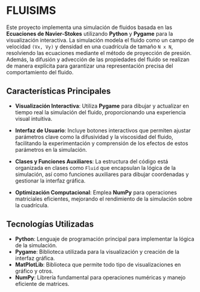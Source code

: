 # FLUISIMS
Este proyecto implementa una simulación de fluidos basada en las **Ecuaciones de Navier-Stokes** utilizando **Python** y **Pygame** para la visualización interactiva. La simulación modela el fluido como un campo de velocidad `(Vx, Vy)` y densidad en una cuadrícula de tamaño `N x N`, resolviendo las ecuaciones mediante el método de proyección de presión. Además, la difusión y advección de las propiedades del fluido se realizan de manera explícita para garantizar una representación precisa del comportamiento del fluido.

## Características Principales

- **Visualización Interactiva**: Utiliza **Pygame** para dibujar y actualizar en tiempo real la simulación del fluido, proporcionando una experiencia visual intuitiva.
  
- **Interfaz de Usuario**: Incluye botones interactivos que permiten ajustar parámetros clave como la difusividad y la viscosidad del fluido, facilitando la experimentación y comprensión de los efectos de estos parámetros en la simulación.
  
- **Clases y Funciones Auxiliares**: La estructura del código está organizada en clases como `Fluid` que encapsulan la lógica de la simulación, así como funciones auxiliares para dibujar coordenadas y gestionar la interfaz gráfica.
  
- **Optimización Computacional**: Emplea **NumPy** para operaciones matriciales eficientes, mejorando el rendimiento de la simulación sobre la cuadrícula.

## Tecnologías Utilizadas

- **Python**: Lenguaje de programación principal para implementar la lógica de la simulación.
- **Pygame**: Biblioteca utilizada para la visualización y creación de la interfaz gráfica.
- **MatPlotLib**: Biblioteca que permite todo tipo de visualizaciones en gráfico y otros.
- **NumPy**: Librería fundamental para operaciones numéricas y manejo eficiente de matrices.
